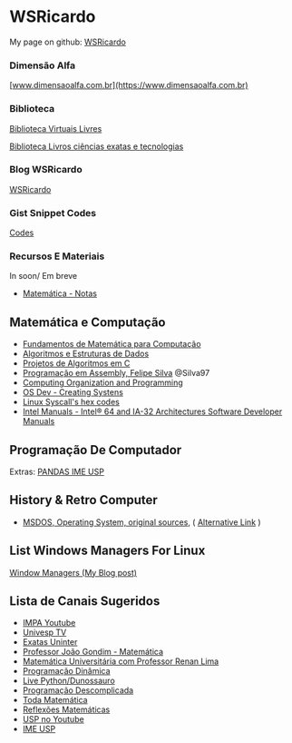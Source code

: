 # WSRicardo

<!--
**wsricardo/wsricardo** is a ✨ _special_ ✨ repository because its `README.md` (this file) appears on your GitHub profile.
Here are some ideas to get you started:
- 🔭 I’m currently working on ...
- 🌱 I’m currently learning ...
- 👯 I’m looking to collaborate on ...
- 🤔 I’m looking for help with ...
- 💬 Ask me about ...
- 📫 How to reach me: ...
- 😄 Pronouns: ...
- ⚡ Fun fact: ...
-->


My page on github: [WSRicardo](https://wsricardo.github.io)

### Dimensão Alfa

[www.dimensaoalfa.com.br](https://www.dimensaoalfa.com.br)


### Biblioteca

[Biblioteca Virtuais Livres](https://wsricardo.blogspot.com/p/biblioteca-virtuais.html)

[Biblioteca Livros ciências exatas e tecnologias](https://wsricardo.blogspot.com/2022/02/biblioteca-exatec-livros-gratuitos-em.html)

### Blog WSRicardo

[WSRicardo](https://wsricardo.blogspot.com)

### Gist Snippet Codes

[Codes](https://gist.github.com/wsricardo)

### Recursos E Materiais

In soon/ Em breve

* [Matemática - Notas ](https://github.com/wsricardo/matematica)

## Matemática e Computação

* [Fundamentos de Matemática para Computação](https://wsricardo.blogspot.com/2023/09/fundamentos-de-matematica-para.html)
* [Algoritmos e Estruturas de Dados](https://algoritmosempython.com.br/)
* [Projetos de Algoritmos em C](https://www.ime.usp.br/~pf/algoritmos/index.html)
* [Programação em Assembly, Felipe Silva](https://mentebinaria.gitbook.io/assembly/) @Silva97
* [Computing Organization and Programming](https://cs.lmu.edu/~ray/classes/sp/)
* [OS Dev - Creating Systens](https://wiki.osdev.org/Main_Page)
* [Linux Syscall's hex codes](https://filippo.io/linux-syscall-table/)
* [Intel Manuals - Intel® 64 and IA-32 Architectures Software Developer Manuals ](https://www.intel.com/content/www/us/en/developer/articles/technical/intel-sdm.html)


## Programação De Computador

Extras: [PANDAS IME USP](https://panda.ime.usp.br/)

## History & Retro Computer

- [MSDOS, Operating System, original sources](https://github.com/microsoft/MS-DOS), ( [Alternative Link](https://github.com/CodesFork/MS-DOS) )


## List Windows Managers For Linux

[Window Managers (My Blog post)](https://wsricardo.blogspot.com/2023/06/gerenciadores-de-janelas-windows.html)


## Lista de Canais Sugeridos

* [IMPA Youtube](https://www.youtube.com/c/impabr)
* [Univesp TV](https://www.youtube.com/user/univesptv)
* [Exatas Uninter](https://www.youtube.com/@exatasuninter3152)
* [Professor João Gondim - Matemática](https://www.youtube.com/@JoaoGondim)
* [Matemática Universitária com Professor Renan Lima](https://www.youtube.com/@matematicauniversitariaRenan)
* [Programação Dinâmica](https://www.youtube.com/c/Programa%C3%A7%C3%A3oDin%C3%A2mica)
* [Live Python/Dunossauro](https://www.youtube.com/@Dunossauro)
* [Programação Descomplicada](https://www.youtube.com/user/progdescomplicada)
* [Toda Matemática](https://www.youtube.com/c/GustavoViegascurso)
* [Reflexões Matemáticas](https://www.youtube.com/c/Reflex%C3%B5esMatem%C3%A1ticasDrDilbertoJ%C3%BAnior)
* [USP no Youtube](https://www.youtube.com/c/CanalUSP)
* [IME USP](https://www.ime.usp.br/)
